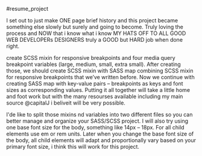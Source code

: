 #resume_project

I set out to just make ONE page brief history and this project became something else slowly but surely and going to become.
Truly loving the process and NOW that i know what i know    MY HATS OFF TO ALL GOOD WEB DEVELOPERs DESIGNERS truly a GOOD but HARD job when done right.

create SCSS mixin for responsive breakpoints and four media query breakpoint variables (large, medium, small, extra small). After creating those, we should create SCSS mixin with SASS map combining SCSS mixin for responsive breakpoints that we’ve written before. Now we continue with creating SASS map with key-value pairs – breakpoints as keys and font sizes as corresponding values. Putting it all together will take a little home and foot work but with the many resourses available including my main source @capitalJ i beliveit will be very possible.

I'de like to split those mixins nd variables into two different files so you can better manage and organize your SASS/SCSS project. I will also try using one base font size for the body, something like 14px – 18px. For all child elements use em or rem units. Later when you change the base font size of the body, all child elements will adapt and proportionally vary based on your primary font size, i think this will work for this project.
